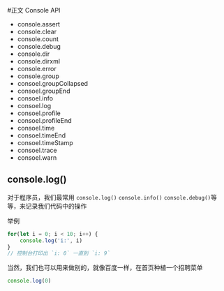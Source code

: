 #正文 Console API
- console.assert
- console.clear
- console.count
- console.debug
- console.dir
- console.dirxml
- console.error
- console.group
- consoel.groupCollapsed
- consoel.groupEnd
- consoel.info
- consoel.log
- consoel.profile
- consoel.profileEnd
- consoel.time
- consoel.timeEnd
- consoel.timeStamp
- consoel.trace
- consoel.warn
## console.log()

对于程序员，我们最常用 `console.log()` `console.info()` `console.debug()`等等，来记录我们代码中的操作

举例
```javascript
for(let i = 0; i < 10; i++) {
    console.log('i:', i)
}
// 控制台打印出 `i: 0` 一直到 `i: 9`
```
当然，我们也可以用来做别的，就像百度一样，在首页种植一个招聘菜单
```javascript
console.log(0)
```